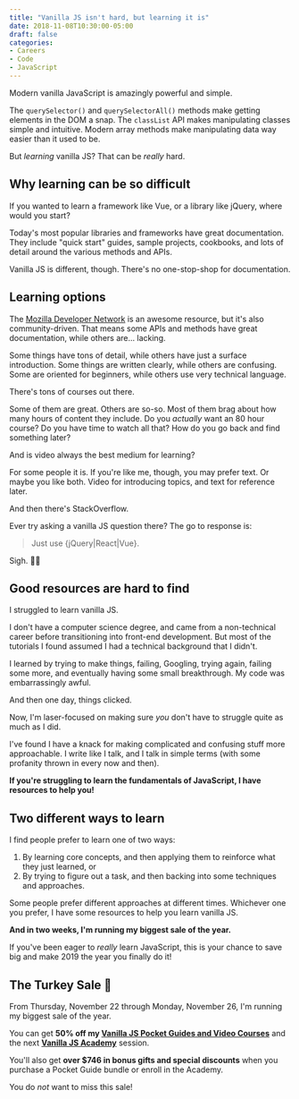 ```yaml
---
title: "Vanilla JS isn't hard, but learning it is"
date: 2018-11-08T10:30:00-05:00
draft: false
categories:
- Careers
- Code
- JavaScript
---
```


Modern vanilla JavaScript is amazingly powerful and simple.

The `querySelector()` and `querySelectorAll()` methods make getting elements in the DOM a snap. The `classList` API makes manipulating classes simple and intuitive. Modern array methods make manipulating data way easier than it used to be.

But *learning* vanilla JS? That can be *really* hard.

## Why learning can be so difficult

If you wanted to learn a framework like Vue, or a library like jQuery, where would you start?

Today's most popular libraries and frameworks have great documentation. They include "quick start" guides, sample projects, cookbooks, and lots of detail around the various methods and APIs.

Vanilla JS is different, though. There's no one-stop-shop for documentation.

## Learning options

The [Mozilla Developer Network](https://developer.mozilla.org/en-US/) is an awesome resource, but it's also community-driven. That means some APIs and methods have great documentation, while others are... lacking.

Some things have tons of detail, while others have just a surface introduction. Some things are written clearly, while others are confusing. Some are oriented for beginners, while others use very technical language.

There's tons of courses out there.

Some of them are great. Others are so-so. Most of them brag about how many hours of content they include. Do you *actually* want an 80 hour course? Do you have time to watch all that? How do you go back and find something later?

And is video always the best medium for learning?

For some people it is. If you're like me, though, you may prefer text. Or maybe you like both. Video for introducing topics, and text for reference later.

And then there's StackOverflow.

Ever try asking a vanilla JS question there? The go to response is:

> Just use {jQuery|React|Vue}.

Sigh. 🤦‍♂️

## Good resources are hard to find

I struggled to learn vanilla JS.

I don't have a computer science degree, and came from a non-technical career before transitioning into front-end development. But most of the tutorials I found assumed I had a technical background that I didn't.

I learned by trying to make things, failing, Googling, trying again, failing some more, and eventually having some small breakthrough. My code was embarrassingly awful.

And then one day, things clicked.

Now, I'm laser-focused on making sure *you* don't have to struggle quite as much as I did.

I've found I have a knack for making complicated and confusing stuff more approachable. I write like I talk, and I talk in simple terms (with some profanity thrown in every now and then).

**If you're struggling to learn the fundamentals of JavaScript, I have resources to help you!**

## Two different ways to learn

I find people prefer to learn one of two ways:

1. By learning core concepts, and then applying them to reinforce what they just learned, or
2. By trying to figure out a task, and then backing into some techniques and approaches.

Some people prefer different approaches at different times. Whichever one you prefer, I have some resources to help you learn vanilla JS.

**And in two weeks, I'm running my biggest sale of the year.**

If you've been eager to *really* learn JavaScript, this is your chance to save big and make 2019 the year you finally do it!

## The Turkey Sale 🦃

From Thursday, November 22 through Monday, November 26, I'm running my biggest sale of the year.

You can get **50% off my [Vanilla JS Pocket Guides and Video Courses](https://vanillajsguides.com)** and the next **[Vanilla JS Academy](https://vanillajsacademy.com)** session.

You'll also get **over $746 in bonus gifts and special discounts** when you purchase a Pocket Guide bundle or enroll in the Academy.

You do *not* want to miss this sale!